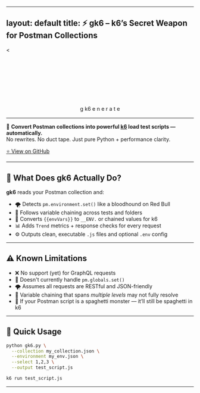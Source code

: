 
---
layout: default
title: ⚡️ gk6 – k6’s Secret Weapon for Postman Collections
---
<<div style="text-align:center; margin-bottom: 1rem;">
<svg viewBox="0 0 800 200" width="90%" height="200" xmlns="http://www.w3.org/2000/svg">
  <!-- Sliding Text -->
  <text x="300" y="100" class="letter g burning">g</text>
  <text x="332" y="100" class="letter k6 burning">k6</text>
  <g class="generate-group">
    <text x="322" y="100" class="letter">e</text>
    <text x="346" y="100" class="letter">n</text>
    <text x="370" y="100" class="letter">e</text>
    <text x="394" y="100" class="letter">r</text>
    <text x="418" y="100" class="letter">a</text>
    <text x="442" y="100" class="letter">t</text>
    <text x="466" y="100" class="letter">e</text>
    <text x="490" y="100" class="letter"> </text>
  </g>

  <!-- Sparks -->
  <g class="firework-group">
    <circle class="firework spark" cx="100" cy="100" r="4"/>
    <circle class="firework spark" cx="115" cy="100" r="4"/>
    <circle class="firework spark" cx="130" cy="100" r="4"/>
    <circle class="firework spark" cx="145" cy="100" r="4"/>
    <circle class="firework spark" cx="160" cy="100" r="4"/>
    <circle class="firework spark" cx="175" cy="100" r="4"/>
    <circle class="firework spark" cx="190" cy="100" r="4"/>
    <circle class="firework spark" cx="205" cy="100" r="4"/>
    <circle class="firework spark" cx="220" cy="100" r="4"/>
    <circle class="firework spark" cx="235" cy="100" r="4"/>
    <circle class="firework spark" cx="250" cy="100" r="4"/>
    <circle class="firework spark" cx="265" cy="100" r="4"/>
    <circle class="firework spark" cx="280" cy="100" r="4"/>
    <circle class="firework spark" cx="295" cy="100" r="4"/>
    <circle class="firework spark" cx="310" cy="100" r="4"/>
    <circle class="firework spark" cx="325" cy="100" r="4"/>
    <circle class="firework spark" cx="340" cy="100" r="4"/>
    <circle class="firework spark" cx="355" cy="100" r="4"/>
    <circle class="firework spark" cx="370" cy="100" r="4"/>
    <circle class="firework spark" cx="385" cy="100" r="4"/>
    <circle class="firework spark" cx="400" cy="100" r="4"/>
    <circle class="firework spark" cx="415" cy="100" r="4"/>
    <circle class="firework spark" cx="430" cy="100" r="4"/>
    <circle class="firework spark" cx="445" cy="100" r="4"/>
    <circle class="firework spark" cx="460" cy="100" r="4"/>
    <circle class="firework spark" cx="475" cy="100" r="4"/>
    <circle class="firework spark" cx="490" cy="100" r="4"/>
    <circle class="firework spark" cx="505" cy="100" r="4"/>
    <circle class="firework spark" cx="520" cy="100" r="4"/>
    <circle class="firework spark" cx="535" cy="100" r="4"/>
    <circle class="firework spark" cx="550" cy="100" r="4"/>
    <circle class="firework spark" cx="565" cy="100" r="4"/>
    <circle class="firework spark" cx="580" cy="100" r="4"/>
    <circle class="firework spark" cx="595" cy="100" r="4"/>
    <circle class="firework spark" cx="610" cy="100" r="4"/>
    <circle class="firework spark" cx="625" cy="100" r="4"/>
    <circle class="firework spark" cx="640" cy="100" r="4"/>
    <circle class="firework spark" cx="655" cy="100" r="4"/>
    <circle class="firework spark" cx="670" cy="100" r="4"/>
    <circle class="firework spark" cx="685" cy="100" r="4"/>
    <circle class="firework spark" cx="700" cy="100" r="4"/>
    <circle class="firework spark" cx="715" cy="100" r="4"/>
    <circle class="firework spark" cx="730" cy="100" r="4"/>
    <circle class="firework spark" cx="745" cy="100" r="4"/>
    <circle class="firework spark" cx="760" cy="100" r="4"/>
  </g>

  <!-- Confetti -->
  <g class="confetti-group">
    <rect class="confetti" x="150" y="20" width="6" height="6"/>
    <rect class="confetti" x="160" y="20" width="6" height="6"/>
    <rect class="confetti" x="170" y="20" width="6" height="6"/>
    <rect class="confetti" x="180" y="20" width="6" height="6"/>
    <rect class="confetti" x="190" y="20" width="6" height="6"/>
    <rect class="confetti" x="200" y="20" width="6" height="6"/>
    <rect class="confetti" x="210" y="20" width="6" height="6"/>
    <rect class="confetti" x="220" y="20" width="6" height="6"/>
    <rect class="confetti" x="230" y="20" width="6" height="6"/>
    <rect class="confetti" x="240" y="20" width="6" height="6"/>
    <rect class="confetti" x="250" y="20" width="6" height="6"/>
    <rect class="confetti" x="260" y="20" width="6" height="6"/>
    <rect class="confetti" x="270" y="20" width="6" height="6"/>
    <rect class="confetti" x="280" y="20" width="6" height="6"/>
    <rect class="confetti" x="290" y="20" width="6" height="6"/>
    <rect class="confetti" x="300" y="20" width="6" height="6"/>
    <rect class="confetti" x="310" y="20" width="6" height="6"/>
    <rect class="confetti" x="320" y="20" width="6" height="6"/>
    <rect class="confetti" x="330" y="20" width="6" height="6"/>
    <rect class="confetti" x="340" y="20" width="6" height="6"/>
    <rect class="confetti" x="350" y="20" width="6" height="6"/>
    <rect class="confetti" x="360" y="20" width="6" height="6"/>
    <rect class="confetti" x="370" y="20" width="6" height="6"/>
    <rect class="confetti" x="380" y="20" width="6" height="6"/>
    <rect class="confetti" x="390" y="20" width="6" height="6"/>
    <rect class="confetti" x="400" y="20" width="6" height="6"/>
    <rect class="confetti" x="410" y="20" width="6" height="6"/>
    <rect class="confetti" x="420" y="20" width="6" height="6"/>
    <rect class="confetti" x="430" y="20" width="6" height="6"/>
    <rect class="confetti" x="440" y="20" width="6" height="6"/>
    <rect class="confetti" x="450" y="20" width="6" height="6"/>
    <rect class="confetti" x="460" y="20" width="6" height="6"/>
    <rect class="confetti" x="470" y="20" width="6" height="6"/>
    <rect class="confetti" x="480" y="20" width="6" height="6"/>
    <rect class="confetti" x="490" y="20" width="6" height="6"/>
    <rect class="confetti" x="500" y="20" width="6" height="6"/>
    <rect class="confetti" x="510" y="20" width="6" height="6"/>
    <rect class="confetti" x="520" y="20" width="6" height="6"/>
    <rect class="confetti" x="530" y="20" width="6" height="6"/>
    <rect class="confetti" x="540" y="20" width="6" height="6"/>
    <rect class="confetti" x="550" y="20" width="6" height="6"/>
    <rect class="confetti" x="560" y="20" width="6" height="6"/>
    <rect class="confetti" x="570" y="20" width="6" height="6"/>
    <rect class="confetti" x="580" y="20" width="6" height="6"/>
    <rect class="confetti" x="590" y="20" width="6" height="6"/>
    <rect class="confetti" x="600" y="20" width="6" height="6"/>
    <rect class="confetti" x="610" y="20" width="6" height="6"/>
    <rect class="confetti" x="620" y="20" width="6" height="6"/>
    <rect class="confetti" x="630" y="20" width="6" height="6"/>
    <rect class="confetti" x="640" y="20" width="6" height="6"/>
  </g>
</svg>
</div>


---

🧠 **Convert Postman collections into powerful [k6](https://k6.io) load test scripts — automatically.**  
No rewrites. No duct tape. Just pure Python + performance clarity.

[⭐ View on GitHub](https://github.com/gopikrishna4595/gk6)

---

## 🚀 What Does gk6 Actually Do?

**gk6** reads your Postman collection and:

- 🌪️ Detects `pm.environment.set()` like a bloodhound on Red Bull  
- 🔗 Follows variable chaining across tests and folders  
- 🧬 Converts `{{envVars}}` to `__ENV.` or chained values for k6  
- 📊 Adds `Trend` metrics + response checks for every request  
- ⚙️ Outputs clean, executable `.js` files and optional `.env` config

---

## ⚠️ Known Limitations

- ❌ No support (yet) for GraphQL requests
- 🧱 Doesn't currently handle `pm.globals.set()`
- 🌪️ Assumes all requests are RESTful and JSON-friendly
- 🔗 Variable chaining that spans *multiple levels* may not fully resolve
- 👻 If your Postman script is a spaghetti monster — it’ll still be spaghetti in k6

---

## 🚀 Quick Usage

```bash
python gk6.py \
  --collection my_collection.json \
  --environment my_env.json \
  --select 1,2,3 \
  --output test_script.js

k6 run test_script.js
```

---
